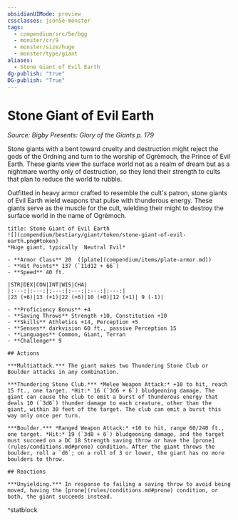 ```yaml
---
obsidianUIMode: preview
cssclasses: json5e-monster
tags:
  - compendium/src/5e/bgg
  - monster/cr/9
  - monster/size/huge
  - monster/type/giant
aliases:
  - Stone Giant of Evil Earth
dg-publish: "true"
DG-publish: "True"
---
```

# Stone Giant of Evil Earth
*Source: Bigby Presents: Glory of the Giants p. 179*  

Stone giants with a bent toward cruelty and destruction might reject the gods of the Ordning and turn to the worship of Ogrémoch, the Prince of Evil Earth. These giants view the surface world not as a realm of dream but as a nightmare worthy only of destruction, so they lend their strength to cults that plan to reduce the world to rubble.

Outfitted in heavy armor crafted to resemble the cult's patron, stone giants of Evil Earth wield weapons that pulse with thunderous energy. These giants serve as the muscle for the cult, wielding their might to destroy the surface world in the name of Ogrémoch.

```ad-statblock
title: Stone Giant of Evil Earth
![](compendium/bestiary/giant/token/stone-giant-of-evil-earth.png#token)
*Huge giant, typically  Neutral Evil*

- **Armor Class** 20  ([plate](compendium/items/plate-armor.md))
- **Hit Points** 137 (`11d12 + 66`)
- **Speed** 40 ft.

|STR|DEX|CON|INT|WIS|CHA|
|:---:|:---:|:---:|:---:|:---:|:---:|
|23 (+6)|13 (+1)|22 (+6)|10 (+0)|12 (+1)| 9 (-1)|

- **Proficiency Bonus** +4
- **Saving Throws** Strength +10, Constitution +10
- **Skills** Athletics +14, Perception +5
- **Senses** darkvision 60 ft., passive Perception 15
- **Languages** Common, Giant, Terran
- **Challenge** 9

## Actions

***Multiattack.*** The giant makes two Thundering Stone Club or Boulder attacks in any combination.

***Thundering Stone Club.*** *Melee Weapon Attack:* +10 to hit, reach 15 ft., one target. *Hit:* 16 (`3d6 + 6`) bludgeoning damage. The giant can cause the club to emit a burst of thunderous energy that deals 10 (`3d6`) thunder damage to each creature, other than the giant, within 30 feet of the target. The club can emit a burst this way only once per turn.

***Boulder.*** *Ranged Weapon Attack:* +10 to hit, range 60/240 ft., one target. *Hit:* 19 (`3d8 + 6`) bludgeoning damage, and the target must succeed on a DC 18 Strength saving throw or have the [prone](rules/conditions.md#prone) condition. After the giant throws the boulder, roll a `d6`; on a roll of 3 or lower, the giant has no more boulders to throw.

## Reactions

***Unyielding.*** In response to failing a saving throw to avoid being moved, having the [prone](rules/conditions.md#prone) condition, or both, the giant succeeds instead.
```
^statblock